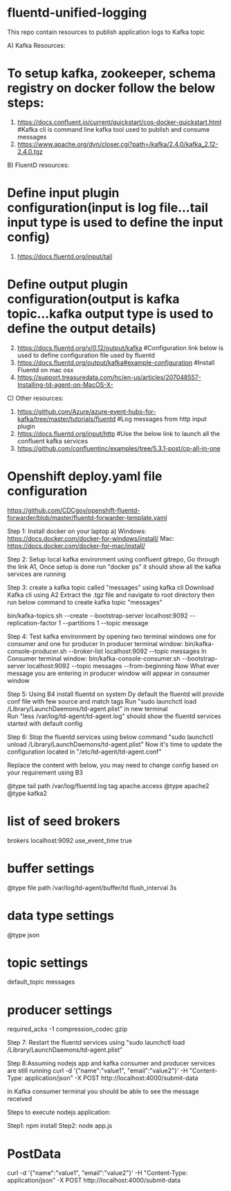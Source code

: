 # fluentd-unified-logging
This repo contain resources to publish application logs to Kafka topic

A) Kafka Resources:
# To setup kafka, zookeeper, schema registry on docker follow the below steps:
1) https://docs.confluent.io/current/quickstart/cos-docker-quickstart.html
#Kafka cli is command line kafka tool used to publish and consume messages 
2) https://www.apache.org/dyn/closer.cgi?path=/kafka/2.4.0/kafka_2.12-2.4.0.tgz


B) FluentD resources:

# Define input plugin configuration(input is log file...tail input type is used to define the input config) 
1) https://docs.fluentd.org/input/tail
# Define output plugin configuration(output is kafka topic...kafka output type is used to define the output details) 
2) https://docs.fluentd.org/v/0.12/output/kafka
#Configuration link below is used to define configuration file used by fluentd
3) https://docs.fluentd.org/output/kafka#example-configuration
#Install Fluentd on mac osx
4) https://support.treasuredata.com/hc/en-us/articles/207048557-Installing-td-agent-on-MacOS-X-

C) Other resources:
1) https://github.com/Azure/azure-event-hubs-for-kafka/tree/master/tutorials/fluentd
#Log messages from http input plugin
2) https://docs.fluentd.org/input/http
#Use the below link to launch all the confluent kafka services
3) https://github.com/confluentinc/examples/tree/5.3.1-post/cp-all-in-one 
# Openshift deploy.yaml file configuration
https://github.com/CDCgov/openshift-fluentd-forwarder/blob/master/fluentd-forwarder-template.yaml


Step 1: Install docker on your laptop 
 a) Windows: https://docs.docker.com/docker-for-windows/install/
Mac: https://docs.docker.com/docker-for-mac/install/

Step 2: Setup local kafka environment using confluent gitrepo, Go through the link A1, Once setup is done
run "docker ps" it should show all the kafka services are running

Step 3: create a kafka topic called "messages" using  kafka cli
Download Kafka cli using A2
Extract the .tgz file and navigate to root directory then run below command to create kafka topic "messages"

bin/kafka-topics.sh --create --bootstrap-server localhost:9092 --replication-factor 1 --partitions 1 --topic message

Step 4: Test kafka environment by opening two terminal windows one for consumer and one for producer
In producer terminal window: bin/kafka-console-producer.sh --broker-list localhost:9092 --topic messages
In Consumer terminal window: bin/kafka-console-consumer.sh --bootstrap-server localhost:9092 --topic messages --from-beginning
Now What ever message you are entering in producer window will appear in consumer window

Step 5: 
Using B4 install fluentd on system
Dy default the fluentd will provide conf file with few source and match tags
Run "sudo launchctl load /Library/LaunchDaemons/td-agent.plist" in new terminal   
Run "less /var/log/td-agent/td-agent.log" should show the fluentd services started with default config

Step 6: Stop the fluentd services using below command
"sudo launchctl unload /Library/LaunchDaemons/td-agent.plist"
Now it's time to update the configuration located in "/etc/td-agent/td-agent.conf"

Replace the content with below, you may need to change config based on your requirement using B3

<source>
  @type tail
  path /var/log/fluentd.log
  tag apache.access
  <parse>
    @type apache2
  </parse>
</source>
<match *.**>
  @type kafka2

  # list of seed brokers
  brokers localhost:9092
  use_event_time true

  # buffer settings
  <buffer topic>
    @type file
    path /var/log/td-agent/buffer/td
    flush_interval 3s
  </buffer>

  # data type settings
  <format>
    @type json
  </format>

  # topic settings
  default_topic messages

  # producer settings
  required_acks -1
  compression_codec gzip
</match>


Step 7: Restart the fluentd services using
"sudo launchctl load /Library/LaunchDaemons/td-agent.plist"

Step 8:Assuming nodejs app and kafka consumer and producer services are still running
curl -d '{"name":"value1", "email":"value2"}' -H "Content-Type: application/json" -X POST http://localhost:4000/submit-data

In Kafka consumer terminal you should be able to see the message received 


Steps to execute nodejs application:


Step1: npm install
Step2: node app.js

# PostData

curl -d '{"name":"value1", "email":"value2"}' -H "Content-Type: application/json" -X POST http://localhost:4000/submit-data

